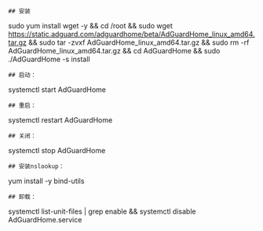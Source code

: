 ```
## 安装
```
sudo yum install wget -y && cd /root && sudo wget https://static.adguard.com/adguardhome/beta/AdGuardHome_linux_amd64.tar.gz && sudo tar -zvxf AdGuardHome_linux_amd64.tar.gz && sudo rm -rf AdGuardHome_linux_amd64.tar.gz && cd AdGuardHome && sudo ./AdGuardHome -s install
```
## 启动：
```
systemctl start AdGuardHome
```
## 重启：
```
systemctl restart AdGuardHome
```
## 关闭：
```
systemctl stop AdGuardHome
```
## 安装nslookup：
```
yum install -y bind-utils
```
## 卸载：
```
systemctl list-unit-files | grep enable && systemctl disable AdGuardHome.service
```
